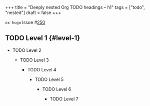 +++
title = "Deeply nested Org TODO headings – h1"
tags = ["todo", "nested"]
draft = false
+++

`ox-hugo` Issue #[250](https://github.com/kaushalmodi/ox-hugo/issues/250)


## <span class="org-todo todo TODO">TODO</span> Level 1 {#level-1}

-   TODO Level 2

    -   TODO Level 3

        -   TODO Level 4

            -   TODO Level 5

                -   TODO Level 6

                    -   TODO Level 7
